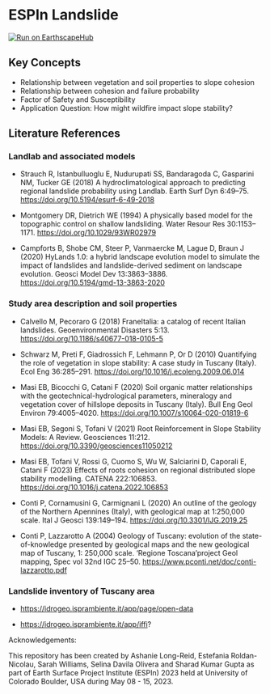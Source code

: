 # ESPIn Landslide

[jhub]: https://img.shields.io/badge/Made%20with-Jupyter-orange?style=for-the-badge&logo=Jupyter
[badge]: https://img.shields.io/badge/Run%20on-EarthscapeHub-orange
[ehub-link]: https://lab.openearthscape.org/hub/user-redirect/git-pull?repo=https://github.com/csdms-espin/landslide_espin_2023&urlpath=lab/tree/landslide_espin_2023/Landslide_Italy/ESPIn_landslide_2023.ipynb
[jhub-link]: https://jupyter.openearthscape.org/hub/user-redirect/git-pull?repo=https://github.com/csdms-espin/landslide_espin_2023&urlpath=lab/tree/landslide_espin_2023/Landslide_Italy/ESPIn_landslide_2023.ipynb

[![Run on EarthscapeHub][badge]][ehub-link]

## Key Concepts
- Relationship between vegetation and soil properties to slope cohesion
- Relationship between cohesion and failure probability 
- Factor of Safety and Susceptibility 
- Application Question: How might wildfire impact slope stability?

## Literature References

### Landlab and associated models

- Strauch R, Istanbulluoglu E, Nudurupati SS, Bandaragoda C, Gasparini NM, Tucker GE (2018) A hydroclimatological approach to predicting regional landslide probability using Landlab. Earth Surf Dyn 6:49–75. https://doi.org/10.5194/esurf-6-49-2018

- Montgomery DR, Dietrich WE (1994) A physically based model for the topographic control on shallow landsliding. Water Resour Res 30:1153–1171. https://doi.org/10.1029/93WR02979

- Campforts B, Shobe CM, Steer P, Vanmaercke M, Lague D, Braun J (2020) HyLands 1.0: a hybrid landscape evolution model to simulate the impact of landslides and landslide-derived sediment on landscape evolution. Geosci Model Dev 13:3863–3886. https://doi.org/10.5194/gmd-13-3863-2020

### Study area description and soil properties

- Calvello M, Pecoraro G (2018) FraneItalia: a catalog of recent Italian landslides. Geoenvironmental Disasters 5:13. https://doi.org/10.1186/s40677-018-0105-5

- Schwarz M, Preti F, Giadrossich F, Lehmann P, Or D (2010) Quantifying the role of vegetation in slope stability: A case study in Tuscany (Italy). Ecol Eng 36:285–291. https://doi.org/10.1016/j.ecoleng.2009.06.014

- Masi EB, Bicocchi G, Catani F (2020) Soil organic matter relationships with the geotechnical-hydrological parameters, mineralogy and vegetation cover of hillslope deposits in Tuscany (Italy). Bull Eng Geol Environ 79:4005–4020. https://doi.org/10.1007/s10064-020-01819-6

- Masi EB, Segoni S, Tofani V (2021) Root Reinforcement in Slope Stability Models: A Review. Geosciences 11:212. https://doi.org/10.3390/geosciences11050212

- Masi EB, Tofani V, Rossi G, Cuomo S, Wu W, Salciarini D, Caporali E, Catani F (2023) Effects of roots cohesion on regional distributed slope stability modelling. CATENA 222:106853. https://doi.org/10.1016/j.catena.2022.106853

- Conti P, Cornamusini G, Carmignani L (2020) An outline of the geology of the Northern Apennines (Italy), with geological map at 1:250,000 scale. Ital J Geosci 139:149–194. https://doi.org/10.3301/IJG.2019.25

- Conti P, Lazzarotto A (2004) Geology of Tuscany: evolution of the state-of-knowledge presented by geological maps and the new geological map of Tuscany, 1: 250,000 scale. ‘Regione Toscana’project Geol mapping, Spec vol 32nd IGC 25–50. https://www.pconti.net/doc/conti-lazzarotto.pdf

### Landslide inventory of Tuscany area

- https://idrogeo.isprambiente.it/app/page/open-data

- https://idrogeo.isprambiente.it/app/iffi?


Acknowledgements:

This repository has been created by Ashanie Long-Reid, Estefania Roldan-Nicolau, Sarah Williams, Selina Davila Olivera and Sharad Kumar Gupta as part of Earth Surface Project Institute (ESPIn) 2023 held at University of Colorado Boulder, USA during May 08 - 15, 2023. 
